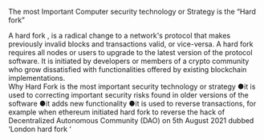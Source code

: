 The most Important Computer security technology or Strategy is the “Hard fork”

A hard fork  , is a radical change to a network's protocol that makes previously invalid blocks and transactions valid, or vice-versa. A hard fork requires all nodes or users to upgrade to the latest version of the protocol software.
It is initiated by developers or members of a crypto community who grow dissatisfied with functionalities offered by existing blockchain implementations.     
Why Hard Fork is the most important security technology or strategy 
●it is used to correcting important security risks found in older versions of the software
●it adds new functionality 
●it is used to reverse transactions,  for example when ethereum initiated hard fork to reverse the hack of Decentralized Autonomous Community (DAO) on 5th August 2021 dubbed ‘London hard fork ‘
